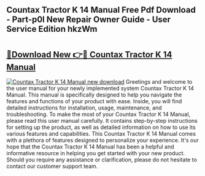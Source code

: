 ## Countax Tractor K 14 Manual Free Pdf Download - Part-p0l New Repair Owner Guide - User Service Edition hkzWm

# <h2><a href="http://bc63291.oget.top/?id=Countax+Tractor+K+14+Manual">🔗Download New 👉🔴 Countax Tractor K 14 Manual</a></h2>

[![Countax Tractor K 14 Manual new download](https://i.imgur.com/5g1atiW.png)](http://bc63291.oget.top/?id=Countax+Tractor+K+14+Manual)
Greetings and welcome to the user manual for your newly implemented system Countax Tractor K 14 Manual. This manual is specifically designed to help you navigate the features and functions of your product with ease. Inside, you will find detailed instructions for installation, usage, maintenance, and troubleshooting. To make the most of your Countax Tractor K 14 Manual, please read this user manual carefully. It contains step-by-step instructions for setting up the product, as well as detailed information on how to use its various features and capabilities. This Countax Tractor K 14 Manual comes with a plethora of features designed to personalize your experience. It's our hope that the Countax Tractor K 14 Manual has been a helpful and informative resource in helping you get started with your new product. Should you require any assistance or clarification, please do not hesitate to contact our customer support team.
